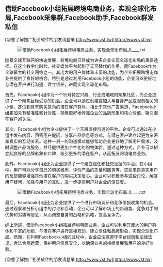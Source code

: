 ## **借助Facebook小组拓展跨境电商业务，实现全球化布局,Facebook采集群,Facebook助手,Facebook群发私信**

[😍想了解推广相关软件的朋友请登录 http://www.vst.tw](http://www.vst.tw)

 <center><img src="https://vst.tw/MP4/tuiguang/png/1.png" alt="借助Facebook小组拓展跨境电商业务，实现全球化布局_0____.txt"></center>

随着全球互联网的快速发展，跨境电商已经成为许多企业实现全球化布局的重要途径。在这个数字化时代，社交媒体平台起到了无可替代的作用，而Facebook作为全球最大的社交网络之一，其庞大的用户群体和丰富的功能，为企业拓展跨境电商业务提供了良好的机会。特别是通过利用Facebook小组的功能，企业可以更好地与潜在客户进行沟通、建立信任，进而实现全球化布局。

首先，Facebook小组作为一个针对特定兴趣、行业或地域的聚集社区，为企业提供了一个聚焦目标受众的机会。企业可以通过创建或加入与自身产品或服务相关的小组，定位到具有购买意向的潜在客户群体。相比于其他广告渠道，Facebook小组更加具有精准性和针对性，能够更好地传递企业的品牌形象和核心价值，吸引潜在客户的关注。

其次，Facebook小组为企业提供了一个开展直接沟通的平台。企业可以通过在小组中发布内容、回答用户提问、分享产品信息等方式，与潜在客户建立起更为亲密和真实的互动关系。这种一对一的沟通模式能够帮助企业更好地了解用户需求，及时调整产品或服务，并且提供更加个性化的购物体验。通过这种方式，企业可以树立起良好的品牌形象和口碑，吸引更多的潜在客户，从而拓展跨境电商业务。

此外，Facebook小组还为企业提供了一个建立信任和社交证据的平台。在小组中，用户可以分享自己的购买经历、评价产品的质量和服务等，这些来自真实用户的反馈能够增强其他潜在客户的购买决策信心。企业可以积极参与这些讨论，解答用户疑问，加强与用户的互动，进一步提高用户对企业的信任度。

 <center><img src="https://vst.tw/MP4/tuiguang/png/7.png" alt="借助Facebook小组拓展跨境电商业务，实现全球化布局_0____.txt"></center>

最后，Facebook小组还为企业提供了一个进行市场调研和竞争情报收集的机会。通过观察和分析小组中的讨论和互动，企业可以了解市场上的新趋势、竞争对手的优势和劣势等信息，从而调整自身的战略和策略，提高竞争力。

综上所述，借助Facebook小组拓展跨境电商业务，企业可以利用其庞大的用户群体和丰富的功能，与潜在客户进行直接互动，建立信任和品牌形象，实现全球化布局。然而，在利用Facebook小组的过程中，企业应注意遵守平台规则和法律法规，合法合规运营，保护用户信息安全，以确保业务的持续发展和用户的良好体验。

[😍想了解推广相关软件的朋友请登录 http://www.vst.tw](http://www.vst.tw)



